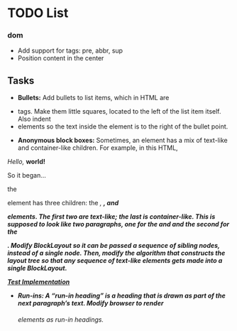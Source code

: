 # TODO List

### dom

- Add support for tags: pre, abbr, sup
- Position content in the center

## Tasks

- **Bullets:** Add bullets to list items, which in HTML are <li> tags. Make them little squares, located to the left of the list item itself. Also indent <li> elements so the text inside the element is to the right of the bullet point.

- **Anonymous block boxes:** Sometimes, an element has a mix of text-like and container-like children. For example, in this HTML,

<div><i>Hello, </i><b>world!</b><p>So it began...</p></div>

the <div> element has three children: the <i>, <b>, and <p> elements. The first two are text-like; the last is container-like. This is supposed to look like two paragraphs, one for the <i> and <b> and the second for the <p>. Modify BlockLayout so it can be passed a sequence of sibling nodes, instead of a single node. Then, modify the algorithm that constructs the layout tree so that any sequence of text-like elements gets made into a single BlockLayout.

[Test Implementation](./todos/anonymous-block-boxes.md)

- **Run-ins:** A “run-in heading” is a heading that is drawn as part of the next paragraph’s text. Modify browser to render <h6> elements as run-in headings.
